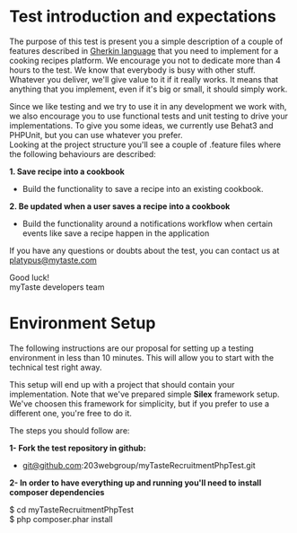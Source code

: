 # Test introduction and expectations

The purpose of this test is present you a simple description of a couple of features described in [Gherkin language](http://docs.behat.org/en/latest/guides/1.gherkin.html#gherkin-syntax) that you need to implement for a cooking recipes platform. We encourage you not to dedicate more than 4 hours to the test. We know that everybody is busy with other stuff.  
Whatever you deliver, we'll give value to it if it really works. It means that anything that you implement, even if it's big or small, it should simply work.

Since we like testing and we try to use it in any development we work with, we also encourage you to use functional tests and unit testing to drive your implementations. To give you some ideas, we currently use Behat3 and PHPUnit, but you can use whatever you prefer.   
Looking at the project structure you'll see a couple of .feature files where the following behaviours are described:

__1. Save recipe into a cookbook__  

- Build the functionality to save a recipe into an existing cookbook.

__2. Be updated when a user saves a recipe into a cookbook__
  
- Build the functionality around a notifications workflow when certain events like save a recipe happen in the application  

If you have any questions or doubts about the test, you can contact us at platypus@mytaste.com

Good luck!  
myTaste developers team

# Environment Setup
The following instructions are our proposal for setting up a testing environment in less than 10 minutes. This will allow you to start with the technical test right away.  

This setup will end up with a project that should contain your implementation. Note that we've prepared simple __Silex__ framework setup. We've choosen this framework for simplicity, but if you prefer to use a different one, you're free to do it.

The steps you should follow are:

__1- Fork the test repository in github:__

- git@github.com:203webgroup/myTasteRecruitmentPhpTest.git

__2- In order to have everything up and running you'll need to install composer dependencies__  

$ cd myTasteRecruitmentPhpTest  
$ php composer.phar install
